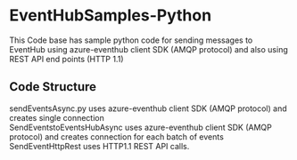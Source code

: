 # EventHubSamples-Python
 This Code base has sample python code for sending messages to EventHub using azure-eventhub client SDK (AMQP protocol) and also using REST API end points (HTTP 1.1)
 
 ## Code Structure
 sendEventsAsync.py uses azure-eventhub client SDK (AMQP protocol) and creates single connection <br>
 SendEventstoEventsHubAsync uses azure-eventhub client SDK (AMQP protocol) and creates connection for each batch of events<br>
 SendEventHttpRest uses HTTP1.1 REST API calls.<br>
